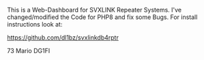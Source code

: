 This is a Web-Dashboard for SVXLINK Repeater Systems. I've changed/modified the Code for PHP8 and fix
some Bugs. For install instructions look at:

https://github.com/dl1bz/svxlinkdb4rptr

73 Mario
DG1FI
